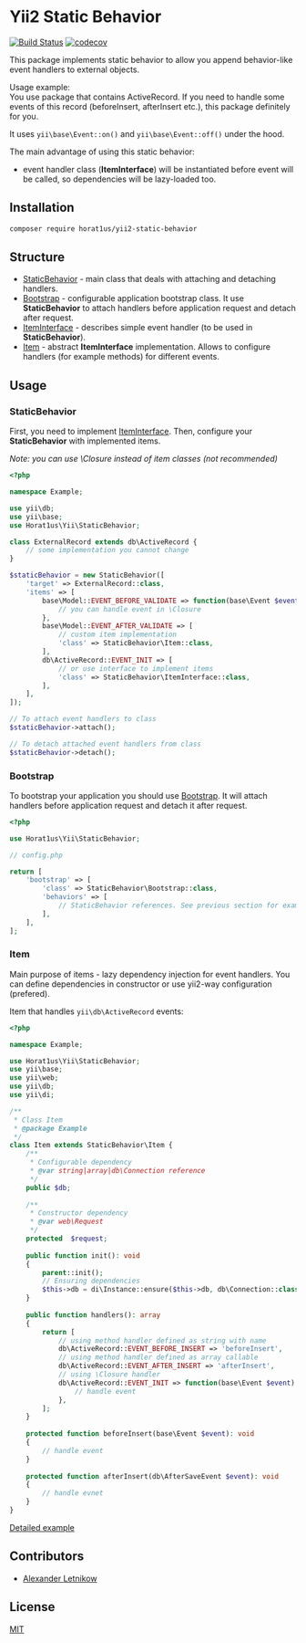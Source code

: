 # Yii2 Static Behavior
[![Build Status](https://travis-ci.org/Horat1us/yii2-static-behavior.svg?branch=master)](https://travis-ci.org/Horat1us/yii2-static-behavior)
[![codecov](https://codecov.io/gh/Horat1us/yii2-static-behavior/branch/master/graph/badge.svg)](https://codecov.io/gh/Horat1us/yii2-static-behavior)

This package implements static behavior to allow you append behavior-like
event handlers to external objects.

Usage example:  
You use package that contains ActiveRecord. If you need to handle some
events of this record (beforeInsert, afterInsert etc.), this package definitely
for you.

It uses `yii\base\Event::on()` and `yii\base\Event::off()` under the hood.

The main advantage of using this static behavior:
- event handler class (**ItemInterface**) will be instantiated before event will be called,
so dependencies will be lazy-loaded too.

## Installation
```bash
composer require horat1us/yii2-static-behavior
```

## Structure
- [StaticBehavior](./src/StaticBehavior.php) - main class that deals with attaching 
and detaching handlers.
- [Bootstrap](./src/StaticBehavior/Bootstrap.php) - configurable application
bootstrap class. It use **StaticBehavior** to attach handlers before application
request and detach after request.
- [ItemInterface](./src/StaticBehavior/ItemInterface.php) - describes simple event handler
(to be used in **StaticBehavior**).
- [Item](./src/StaticBehavior/Item.php) - abstract **ItemInterface** implementation.
Allows to configure handlers (for example methods) for different events.

## Usage

### StaticBehavior
First, you need to implement [ItemInterface](./src/StaticBehavior/ItemInterface.php).
Then, configure your **StaticBehavior** with implemented items.

*Note: you can use \Closure instead of item classes (not recommended)*

```php
<?php

namespace Example;

use yii\db;
use yii\base;
use Horat1us\Yii\StaticBehavior;

class ExternalRecord extends db\ActiveRecord {
    // some implementation you cannot change
}

$staticBehavior = new StaticBehavior([
    'target' => ExternalRecord::class,
    'items' => [
        base\Model::EVENT_BEFORE_VALIDATE => function(base\Event $event) {
            // you can handle event in \Closure
        },
        base\Model::EVENT_AFTER_VALIDATE => [
            // custom item implementation
            'class' => StaticBehavior\Item::class,
        ],
        db\ActiveRecord::EVENT_INIT => [
            // or use interface to implement items
            'class' => StaticBehavior\ItemInterface::class,
        ],     
    ],
]);

// To attach event handlers to class
$staticBehavior->attach();

// To detach attached event handlers from class
$staticBehavior->detach();
``` 

### Bootstrap

To bootstrap your application you should use [Bootstrap](./src/StaticBehavior/Bootstrap.php).
It will attach handlers before application request and detach it after request.

```php
<?php

use Horat1us\Yii\StaticBehavior;

// config.php

return [
    'bootstrap' => [
        'class' => StaticBehavior\Bootstrap::class,
        'behaviors' => [
            // StaticBehavior references. See previous section for examples.
        ],
    ],
];
```

### Item
Main purpose of items - lazy dependency injection for event handlers.
You can define dependencies in constructor or use yii2-way configuration (prefered).

Item that handles `yii\db\ActiveRecord` events:
```php
<?php

namespace Example;

use Horat1us\Yii\StaticBehavior;
use yii\base;
use yii\web;
use yii\db;
use yii\di;

/**
 * Class Item
 * @package Example
 */
class Item extends StaticBehavior\Item {
    /** 
     * Configurable dependency
     * @var string|array|db\Connection reference 
     */
    public $db;
    
    /**
     * Constructor dependency
     * @var web\Request
     */
    protected  $request;
    
    public function init(): void
    {
        parent::init();
        // Ensuring dependencies
        $this->db = di\Instance::ensure($this->db, db\Connection::class);
    }
    
    public function handlers(): array
    {
        return [
            // using method handler defined as string with name
            db\ActiveRecord::EVENT_BEFORE_INSERT => 'beforeInsert',
            // using method handler defined as array callable
            db\ActiveRecord::EVENT_AFTER_INSERT => 'afterInsert',
            // using \Closure handler
            db\ActiveRecord::EVENT_INIT => function(base\Event $event): void {
                // handle event
            },
        ];
    }
    
    protected function beforeInsert(base\Event $event): void
    {
        // handle event
    }
    
    protected function afterInsert(db\AfterSaveEvent $event): void
    {
        // handle evnet
    }
}
```

[Detailed example](./examples/static-behavior.php)

## Contributors
- [Alexander <Horat1us> Letnikow](mailto:reclamme@gmail.com)

## License
[MIT](./LICENSE)
